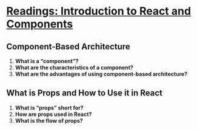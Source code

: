 # [Readings: Introduction to React and Components](https://github.com/codefellows/seattle-code-301d108/tree/main/class-01)

## Component-Based Architecture
1. **What is a “component”?**
2. **What are the characteristics of a component?**
3. **What are the advantages of using component-based architecture?**

## What is Props and How to Use it in React
1. **What is “props” short for?**
2. **How are props used in React?**
3. **What is the flow of props?**
